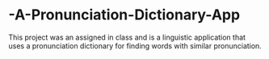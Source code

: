 # -A-Pronunciation-Dictionary-App
This project was an assigned in class and is a  linguistic application that uses a pronunciation dictionary for finding words with similar pronunciation.
